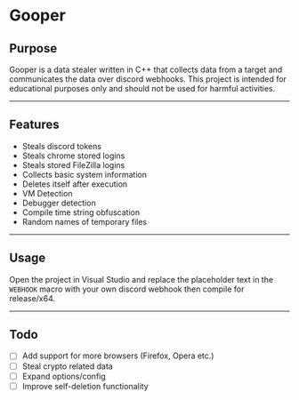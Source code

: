 # **Gooper**
## **Purpose**
Gooper is a data stealer written in C++ that collects data from a target and communicates the data over discord webhooks. This project is intended for educational purposes only and should not be used for harmful activities.

***
## **Features**
<ul>
 <li>Steals discord tokens</li>
 <li>Steals chrome stored logins</li>
 <li>Steals stored FileZilla logins</li>
 <li>Collects basic system information</li>
 <li>Deletes itself after execution</li>
 <li>VM Detection</li>
 <li>Debugger detection</li>
 <li>Compile time string obfuscation</li>
 <li>Random names of temporary files</li>
</ul>

***
## **Usage**
Open the project in Visual Studio and replace the placeholder text in the ``WEBHOOK`` macro with your own discord webhook then compile for release/x64.

***
## **Todo**

- [ ] Add support for more browsers (Firefox, Opera etc.)
- [ ] Steal crypto related data
- [ ] Expand options/config
- [ ] Improve self-deletion functionality
